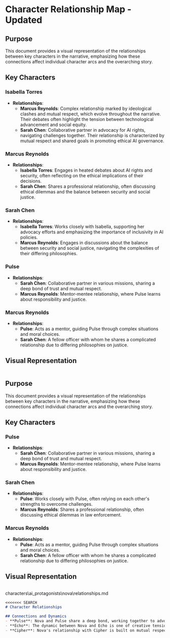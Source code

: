 # Character Relationship Map - Updated

## Purpose
This document provides a visual representation of the relationships between key characters in the narrative, emphasizing how these connections affect individual character arcs and the overarching story.

## Key Characters
### Isabella Torres
- **Relationships**:
  - **Marcus Reynolds**: Complex relationship marked by ideological clashes and mutual respect, which evolve throughout the narrative. Their debates often highlight the tension between technological advancement and social equity.
  - **Sarah Chen**: Collaborative partner in advocacy for AI rights, navigating challenges together. Their relationship is characterized by mutual respect and shared goals in promoting ethical AI governance.

### Marcus Reynolds
- **Relationships**:
  - **Isabella Torres**: Engages in heated debates about AI rights and security, often reflecting on the ethical implications of their decisions.
  - **Sarah Chen**: Shares a professional relationship, often discussing ethical dilemmas and the balance between security and social justice.

### Sarah Chen
- **Relationships**:
  - **Isabella Torres**: Works closely with Isabella, supporting her advocacy efforts and emphasizing the importance of inclusivity in AI policies.
  - **Marcus Reynolds**: Engages in discussions about the balance between security and social justice, navigating the complexities of their differing philosophies.

### Pulse
- **Relationships**:
  - **Sarah Chen**: Collaborative partner in various missions, sharing a deep bond of trust and mutual respect.
  - **Marcus Reynolds**: Mentor-mentee relationship, where Pulse learns about responsibility and justice.

### Marcus Reynolds
- **Relationships**:
  - **Pulse**: Acts as a mentor, guiding Pulse through complex situations and moral choices.
  - **Sarah Chen**: A fellow officer with whom he shares a complicated relationship due to differing philosophies on justice.

## Visual Representation
```
```

## Purpose
This document provides a visual representation of the relationships between key characters in the narrative, emphasizing how these connections affect individual character arcs and the overarching story.

## Key Characters

### Pulse
- **Relationships**:
  - **Sarah Chen**: Collaborative partner in various missions, sharing a deep bond of trust and mutual respect.
  - **Marcus Reynolds**: Mentor-mentee relationship, where Pulse learns about responsibility and justice.

### Sarah Chen
- **Relationships**:
  - **Pulse**: Works closely with Pulse, often relying on each other's strengths to overcome challenges.
  - **Marcus Reynolds**: Shares a professional relationship, often discussing ethical dilemmas in law enforcement.

### Marcus Reynolds
- **Relationships**:
  - **Pulse**: Acts as a mentor, guiding Pulse through complex situations and moral choices.
  - **Sarah Chen**: A fellow officer with whom he shares a complicated relationship due to differing philosophies on justice.

## Visual Representation
```
```

characters\ai_protagonists\nova\relationships.md
```markdown
<<<<<<< SEARCH
# Character Relationships

## Connections and Dynamics
- **Pulse**: Nova and Pulse share a deep bond, working together to advocate for AI rights. Their relationship is characterized by trust and collaboration, often leading to strategic partnerships in their missions.
- **Echo**: The dynamic between Nova and Echo is one of creative tension. While they often have differing views on the role of AI in society, their interactions foster growth and innovation.
- **Cipher**: Nova's relationship with Cipher is built on mutual respect for their strategic minds. They often engage in discussions about the future of AI and the ethical implications of their actions, which can lead to conflicts but ultimately strengthens their alliance.
